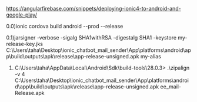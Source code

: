 <!-- to build signed apk -->
https://angularfirebase.com/snippets/deploying-ionic4-to-android-and-google-play/

0.0)ionic cordova build android --prod --release

0.1)jarsigner -verbose -sigalg SHA1withRSA -digestalg SHA1 -keystore my-release-key.jks C:\Users\taha\Desktop\ionic_chatbot_mail_sender\App\platforms\android\app\build\outputs\apk\release\app-release-unsigned.apk my-alias

1) C:\Users\taha\AppData\Local\Android\Sdk\build-tools\28.0.3> .\zipalign -v 4 C:\Users\taha\Desktop\ionic_chatbot_mail_sender\App\platforms\android\app\build\outputs\apk\release\app-release-unsigned.apk ee_mail-Release.apk